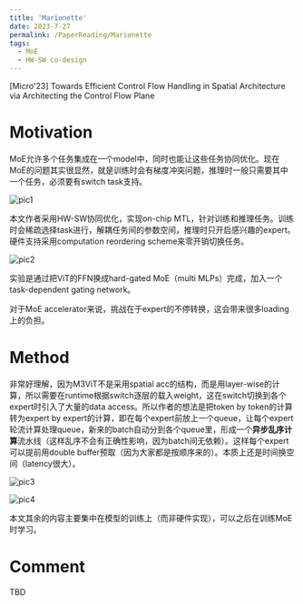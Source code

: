 ```yaml
---
title: 'Marionette'
date: 2023-7-27
permalink: /PaperReading/Marionette
tags:
  - MoE
  - HW-SW co-design
---
```


[Micro'23] Towards Efficient Control Flow Handling in Spatial Architecture via Architecting the Control Flow Plane  



# Motivation

MoE允许多个任务集成在一个model中，同时也能让这些任务协同优化。现在MoE的问题其实很显然，就是训练时会有梯度冲突问题，推理时一般只需要其中一个任务，必须要有switch task支持。

![pic1](http://starkerfirst.github.io/images/M3ViT/pic1.png)

本文作者采用HW-SW协同优化，实现on-chip MTL，针对训练和推理任务。训练时会稀疏选择task进行，解耦任务间的参数空间，推理时只开启感兴趣的expert。硬件支持采用computation reordering scheme来零开销切换任务。

![pic2](http://starkerfirst.github.io/images/M3ViT/pic2.png)

实验是通过把ViT的FFN换成hard-gated MoE（multi MLPs）完成，加入一个task-dependent gating network。

对于MoE accelerator来说，挑战在于expert的不停转换，这会带来很多loading上的负担。

# Method

非常好理解，因为M3ViT不是采用spatial acc的结构，而是用layer-wise的计算，所以需要在runtime根据switch逐层的载入weight，这在switch切换到各个expert时引入了大量的data access。所以作者的想法是把token by token的计算转为expert by expert的计算，即在每个expert前放上一个queue，让每个expert轮流计算处理queue，新来的batch自动分到各个queue里，形成一个**异步乱序计算**流水线（这样乱序不会有正确性影响，因为batch间无依赖）。这样每个expert可以提前用double buffer预取（因为大家都是按顺序来的）。本质上还是时间换空间（latency很大）。

![pic3](http://starkerfirst.github.io/images/M3ViT/pic3.png)

![pic4](http://starkerfirst.github.io/images/M3ViT/pic4.png)

本文其余的内容主要集中在模型的训练上（而非硬件实现），可以之后在训练MoE时学习。



# Comment

TBD


